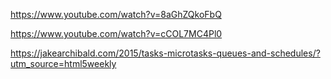 
https://www.youtube.com/watch?v=8aGhZQkoFbQ

https://www.youtube.com/watch?v=cCOL7MC4Pl0

https://jakearchibald.com/2015/tasks-microtasks-queues-and-schedules/?utm_source=html5weekly
